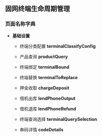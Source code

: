 ## 固网终端生命周期管理

### 页面名称字典

* **基础设置**
    * 终端分类配置 **terminalClassifyConfig**
    * 产品查询 **productQuery**
    * 终端绑定 **terminalBound**
    * 终端替换 **terminalToReplace**
    * 押金收取 **chargeDeposit**

    * 借机出库 **lendPhoneOutput**
    * 借机退库 **lendPhoneRefund**
    * 终端查询选择 **terminalQuerySelection**
    * 串码详情 **codeDetails**
